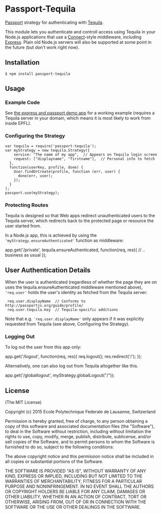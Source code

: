 # Passport-Tequila

[Passport](https://github.com/jaredhanson/passport) strategy for authenticating
with [Tequila](http://tequila.epfl.ch/).

This module lets you authenticate and controll access using Tequila in
your Node.js applications that use a
[Connect](http://www.senchalabs.org/connect/)-style middleware,
including [Express](http://expressjs.com/). Plain old Node.js servers
will also be supported at some point in the future (but don't work
right now).

## Installation

    $ npm install passport-tequila

## Usage

### Example Code

See [the express and passport demo
app](https://github.com/epfl-sti/passport-tequila/tree/master/examples/express-passport)
for a working example (requires a Tequila server in your domain, which
means it is most likely to work from inside EPFL).

### Configuring the Strategy

    var tequila = require('passport-tequila');
    var myStrategy = new tequila.Strategy({
        service: "The name of my app",  // Appears on Tequila login screen
        request: ["displayname", "firstname"],  // Personal info to fetch
      },
      function(userKey, profile, done) {
        User.findOrCreate(profile, function (err, user) {
          done(err, user);
        });
      }
    );
    passport.use(myStrategy);

### Protecting Routes

Tequila is designed so that Web apps redirect unauthenticated users to
the Tequila server, which redirects back to the protected page or
resource the user started from.

In a Node.js app, this is achieved by using the
`'myStrategy.ensureAuthenticated'` function as middleware:

  app.get('/private', tequila.ensureAuthenticated, function(req, res){
      // .. business as usual
  });

## User Authentication Details

When the user is authenticated (regardless of whether the page they
are on uses the tequila.ensureAuthenticated middleware mentioned
above), `'req.user'` holds the user's identity as fetched from the
Tequila server:

     req.user.displayName  // Conforms to http://passportjs.org/guide/profile/
     req.user.tequila.key  // Tequila-specific additions

Note that e.g. `'req.user.displayName'` only appears if it was explicitly
requested from Tequila (see above, Configuring the Strategy).

### Logging Out

To log out the user from this app only:

  app.get('/logout', function(req, res){
      req.logout();
      res.redirect('/');
  });

Alternatively, one can also log out from Tequila altogether like this.

  app.get('/globallogout', myStrategy.globalLogout("/"));

## License

(The MIT License)

Copyright (c) 2015 Ecole Polytechnique Federale de Lausanne, Switzerland

Permission is hereby granted, free of charge, to any person obtaining a copy of
this software and associated documentation files (the "Software"), to deal in
the Software without restriction, including without limitation the rights to
use, copy, modify, merge, publish, distribute, sublicense, and/or sell copies of
the Software, and to permit persons to whom the Software is furnished to do so,
subject to the following conditions:

The above copyright notice and this permission notice shall be included in all
copies or substantial portions of the Software.

THE SOFTWARE IS PROVIDED "AS IS", WITHOUT WARRANTY OF ANY KIND, EXPRESS OR
IMPLIED, INCLUDING BUT NOT LIMITED TO THE WARRANTIES OF MERCHANTABILITY, FITNESS
FOR A PARTICULAR PURPOSE AND NONINFRINGEMENT. IN NO EVENT SHALL THE AUTHORS OR
COPYRIGHT HOLDERS BE LIABLE FOR ANY CLAIM, DAMAGES OR OTHER LIABILITY, WHETHER
IN AN ACTION OF CONTRACT, TORT OR OTHERWISE, ARISING FROM, OUT OF OR IN
CONNECTION WITH THE SOFTWARE OR THE USE OR OTHER DEALINGS IN THE SOFTWARE.
